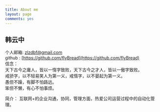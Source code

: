 ```yaml
---
title: About me
layout: page
comments: yes
---
```


## 韩云中   

个人邮箱:  zlzdbf@gmail.com         
github : [https://github.com/flyBread](https://github.com/flyBread)   
信念：  
    天下古今之庸人，皆以一惰字致败，天下古今之才人，皆以一傲字致败。<br/>
    戒骄字，以不轻易笑人为第一义，戒惰字，以不晏起为第一义。<br/>
    愚但不躁，有脚不怕路远。  <br/>
    笨但不懒，有心不怕事烦。  <br/>

简介：
    互联网+的企业沟通，协同，管理方面，热爱公司运营过程中的自动化管理。
